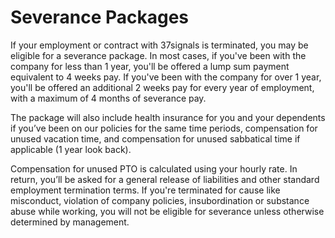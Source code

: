# Severance Packages

If your employment or contract with 37signals is terminated, you may be eligible for a severance package. In most cases, if you've been with the company for less than 1 year, you'll be offered a lump sum payment equivalent to 4 weeks pay. If you've been with the company for over 1 year, you'll be offered an additional 2 weeks pay for every year of employment, with a maximum of 4 months of severance pay.

The package will also include health insurance for you and your dependents if you’ve been on our policies for the same time periods, compensation for unused vacation time, and compensation for unused sabbatical time if applicable (1 year look back).

Compensation for unused PTO is calculated using your hourly rate. In return, you’ll be asked for a general release of liabilities and other standard employment termination terms. If you're terminated for cause like misconduct, violation of company policies, insubordination or substance abuse while working, you will not be eligible for severance unless otherwise determined by management.
